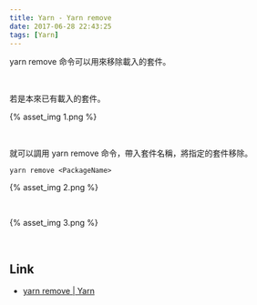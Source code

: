 ```yaml
---
title: Yarn - Yarn remove
date: 2017-06-28 22:43:25
tags: [Yarn]
---
```


yarn remove 命令可以用來移除載入的套件。  

<!-- More -->

<br/>


若是本來已有載入的套件。  

{% asset_img 1.png %}

<br/>


就可以調用 yarn remove 命令，帶入套件名稱，將指定的套件移除。  

    yarn remove <PackageName>

{% asset_img 2.png %}

<br/>


{% asset_img 3.png %}

<br/>


Link
----
* [yarn remove | Yarn](https://yarnpkg.com/en/docs/cli/remove)

